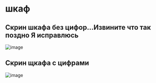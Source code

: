 # шкаф 

## Скрин шкафа без цифор...Извините что так поздно Я исправлюсь
![image](https://github.com/Xmmmmm000/2laba/assets/156674182/81fdafd2-1dcc-4212-9bfb-19d5c0762dd2)
## Скрин щкафа с цифрами 
![image](https://github.com/Xmmmmm000/2laba/assets/156674182/b030444b-c1e4-45d6-bf91-2ea8769c652d)



